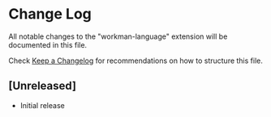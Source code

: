 # Change Log

All notable changes to the "workman-language" extension will be documented in this file.

Check [Keep a Changelog](http://keepachangelog.com/) for recommendations on how to structure this file.

## [Unreleased]

- Initial release